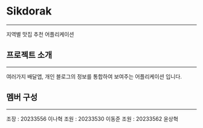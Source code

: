 # Sikdorak
---
지역별 맛집 추천 어플리케이션

## 프로젝트 소개
---
여러가지 배달앱, 개인 블로그의 정보를 통합하여 보여주는 어플리케이션 입니다.

## 멤버 구성
---
조장 : 20233556 이나혁
조원 : 20233530 이동준
조원 : 20233562 윤상혁